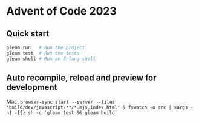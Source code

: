 # Advent of Code 2023

## Quick start

```sh
gleam run   # Run the project
gleam test  # Run the tests
gleam shell # Run an Erlang shell
```

## Auto recompile, reload and preview for development

Mac: `browser-sync start --server --files 'build/dev/javascript/**/*.mjs,index.html' & fswatch -o src | xargs -n1 -I{} sh -c 'gleam test && gleam build'`

